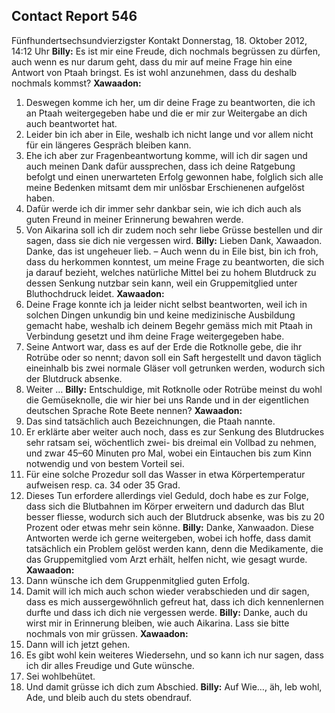 ## Contact Report 546
Fünfhundertsechsundvierzigster Kontakt
Donnerstag, 18. Oktober 2012, 14:12 Uhr
**Billy:**
Es ist mir eine Freude, dich nochmals begrüssen zu dürfen, auch wenn es nur darum geht, dass du mir auf meine Frage hin eine Antwort von Ptaah bringst. Es ist wohl anzunehmen, dass du deshalb nochmals kommst?
**Xawaadon:**
1. Deswegen komme ich her, um dir deine Frage zu beantworten, die ich an Ptaah weitergegeben habe und die er mir zur Weitergabe an dich auch beantwortet hat.
2. Leider bin ich aber in Eile, weshalb ich nicht lange und vor allem nicht für ein längeres Gespräch bleiben kann.
3. Ehe ich aber zur Fragenbeantwortung komme, will ich dir sagen und auch meinen Dank dafür aussprechen, dass ich deine Ratgebung befolgt und einen unerwarteten Erfolg gewonnen habe, folglich sich alle meine Bedenken mitsamt dem mir unlösbar Erschienenen aufgelöst haben.
4. Dafür werde ich dir immer sehr dankbar sein, wie ich dich auch als guten Freund in meiner Erinnerung bewahren werde.
5. Von Aikarina soll ich dir zudem noch sehr liebe Grüsse bestellen und dir sagen, dass sie dich nie vergessen wird.
**Billy:**
Lieben Dank, Xawaadon. Danke, das ist ungeheuer lieb. – Auch wenn du in Eile bist, bin ich froh, dass du herkommen konntest, um meine Frage zu beantworten, die sich ja darauf bezieht, welches natürliche Mittel bei zu hohem Blutdruck zu dessen Senkung nutzbar sein kann, weil ein Gruppemitglied unter Bluthochdruck leidet.
**Xawaadon:**
6. Deine Frage konnte ich ja leider nicht selbst beantworten, weil ich in solchen Dingen unkundig bin und keine medizinische Ausbildung gemacht habe, weshalb ich deinem Begehr gemäss mich mit Ptaah in Verbindung gesetzt und ihm deine Frage weitergegeben habe.
7. Seine Antwort war, dass es auf der Erde die Rotknolle gebe, die ihr Rotrübe oder so nennt; davon soll ein Saft hergestellt und davon täglich eineinhalb bis zwei normale Gläser voll getrunken werden, wodurch sich der Blutdruck absenke.
8. Weiter …
**Billy:**
Entschuldige, mit Rotknolle oder Rotrübe meinst du wohl die Gemüseknolle, die wir hier bei uns Rande und in der eigentlichen deutschen Sprache Rote Beete nennen?
**Xawaadon:**
9. Das sind tatsächlich auch Bezeichnungen, die Ptaah nannte.
10. Er erklärte aber weiter auch noch, dass es zur Senkung des Blutdruckes sehr ratsam sei, wöchentlich zwei- bis dreimal ein Vollbad zu nehmen, und zwar 45–60 Minuten pro Mal, wobei ein Eintauchen bis zum Kinn notwendig und von bestem Vorteil sei.
11. Für eine solche Prozedur soll das Wasser in etwa Körpertemperatur aufweisen resp. ca. 34 oder 35 Grad.
12. Dieses Tun erfordere allerdings viel Geduld, doch habe es zur Folge, dass sich die Blutbahnen im Körper erweitern und dadurch das Blut besser fliesse, wodurch sich auch der Blutdruck absenke, was bis zu 20 Prozent oder etwas mehr sein könne.
**Billy:**
Danke, Xanwaadon. Diese Antworten werde ich gerne weitergeben, wobei ich hoffe, dass damit tatsächlich ein Problem gelöst werden kann, denn die Medikamente, die das Gruppemitglied vom Arzt erhält, helfen nicht, wie gesagt wurde.
**Xawaadon:**
13. Dann wünsche ich dem Gruppenmitglied guten Erfolg.
14. Damit will ich mich auch schon wieder verabschieden und dir sagen, dass es mich aussergewöhnlich gefreut hat, dass ich dich kennenlernen durfte und dass ich dich nie vergessen werde.
**Billy:**
Danke, auch du wirst mir in Erinnerung bleiben, wie auch Aikarina. Lass sie bitte nochmals von mir grüssen.
**Xawaadon:**
15. Dann will ich jetzt gehen.
16. Es gibt wohl kein weiteres Wiedersehn, und so kann ich nur sagen, dass ich dir alles Freudige und Gute wünsche.
17. Sei wohlbehütet.
18. Und damit grüsse ich dich zum Abschied.
**Billy:**
Auf Wie…, äh, leb wohl, Ade, und bleib auch du stets obendrauf.